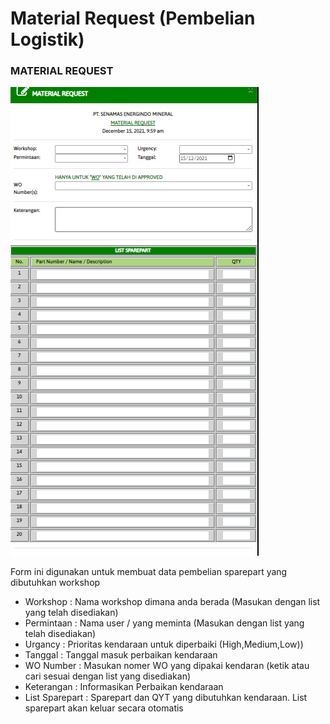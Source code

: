 # Material Request (Pembelian Logistik)

### MATERIAL REQUEST

![](../.gitbook/assets/MATERIALrequest.PNG)

Form ini digunakan untuk membuat data pembelian sparepart yang dibutuhkan workshop

* Workshop : Nama workshop dimana anda berada (Masukan dengan list yang telah disediakan)
* Permintaan : Nama user / yang meminta (Masukan dengan list yang telah disediakan)
* Urgancy : Prioritas kendaraan untuk diperbaiki (High,Medium,Low))
* Tanggal : Tanggal masuk perbaikan kendaraan&#x20;
* WO Number : Masukan nomer WO yang dipakai kendaran (ketik atau cari sesuai dengan list yang disediakan)
* Keterangan : Informasikan Perbaikan kendaraan
* List Sparepart : Sparepart dan QYT yang dibutuhkan kendaraan. List sparepart akan keluar secara otomatis
